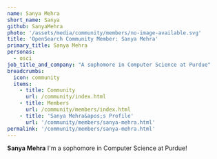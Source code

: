 ```yaml
---
name: Sanya Mehra
short_name: Sanya
github: SanyaMehra
photo: '/assets/media/community/members/no-image-available.svg'
title: 'OpenSearch Community Member: Sanya Mehra'
primary_title: Sanya Mehra
personas:
  - osci
job_title_and_company: "A sophomore in Computer Science at Purdue"
breadcrumbs:
  icon: community
  items:
    - title: Community
      url: /community/index.html
    - title: Members
      url: /community/members/index.html
    - title: 'Sanya Mehra&apos;s Profile'
      url: '/community/members/sanya-mehra.html'
permalink: '/community/members/sanya-mehra.html'
---
```


**Sanya Mehra** I'm a sophomore in Computer Science at Purdue!
